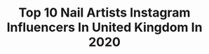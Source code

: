 ---
title: Top 10 Nail Artists Instagram Influencers In United Kingdom In 2020
description: >-
  Find top nail artists Instagram influencers in United Kingdom in 2020. Most popular hashtags: #nails #handpainted #nailart #showscratch.
platform: Instagram
profiles:
  - username: "donuttouchmynails"
    fullname: >-
      Anisa
    location: "United Kingdom"
    followers: 7069
    engagement: 910
    commentsToLikes: 0.139460
    id: ck55mjzkm44za0i11dkkpipdc
    verified: false
    hashtags: "#orangenails, #giveawayindia, #blacknails, #meownails"
  - username: "kaddyfromthewest"
    fullname: >-
      KaddyFromTheWest 🇬🇭🇱🇧
    location: "United Kingdom"
    followers: 6701
    engagement: 669
    commentsToLikes: 0.069362
    id: ck55jp9nqxhoo0i11q47rca0m
    verified: false
    hashtags: "#nukaslay, #airmaxverona, #supportyourlocalnailpro, #handpainted"
  - username: "emilygossip"
    fullname: >-
      𝙋𝙇𝙐𝙎 𝙎𝙄𝙕𝙀 𝙈𝙊𝘿𝙀𝙇 & MAMA
    location: "United Kingdom"
    followers: 26521
    engagement: 159
    commentsToLikes: 0.022394
    id: ck6u2qot3tdg80j719krch2zu
    verified: false
    hashtags: "#nailbarbristol, #breastfeeding, #louisvnails, #oldmarket"
  - username: "anouskaanastasia"
    fullname: >-
      𝔞𝔫𝔬𝔲𝔰𝔨𝔞 𝔰𝔠𝔞𝔯𝔩𝔢𝔱 𝔞𝔫𝔞𝔰𝔱𝔞𝔰𝔦𝔞
    location: "United Kingdom"
    followers: 118686
    engagement: 460
    commentsToLikes: 0.010444
    id: ck5ztu0yb147c0i148c5coosj
    verified: false
    hashtags: "#airmaxverona, #freehand, #quarantinemotive, #gifted"
  - username: "getbuffednails"
    fullname: >-
      Sarah Elmaz
    location: "United Kingdom"
    followers: 453547
    engagement: 101
    commentsToLikes: 0.047130
    id: ck6uc6y0wdvox0j71hch3io73
    verified: false
    hashtags: "#getbuffedgoestonewzealand, #bridenails, #neutrals, #starnails"
  - username: "kirstymeakin"
    fullname: >-
      Kirsty Meakin
    location: "United Kingdom"
    followers: 159028
    engagement: 216
    commentsToLikes: 0.023334
    id: ck15rajpb6z4h0i19uqprzxuv
    verified: true
    hashtags: "#nailedit, #nailsbyannabel, #nhsnails, #manicure"
  - username: "jennynails"
    fullname: >-
      jennynails
    location: "United Kingdom"
    followers: 58917
    engagement: 137
    commentsToLikes: 0.021072
    id: ck0tytbhdnym20i19z21qksv5
    verified: true
    hashtags: "#jennynails, #rupaulsdragrace, #guccitheritual, #harmonykorine"
  - username: "nailsbyjanine.swindon"
    fullname: >-
      𝐍𝐀𝐈𝐋𝐒 𝐁𝐘 𝐉𝐀𝐍𝐈𝐍𝐄 💅🏽💞✨
    location: "United Kingdom"
    followers: 40798
    engagement: 402
    commentsToLikes: 0.018806
    id: ck6tt77u290an0j71j3ei2jkx
    verified: false
    hashtags: "#picoftheday, #nailvideo, #customnails, #instanails"
  - username: "agnessebestyen"
    fullname: >-
      NailArt Online Courses
    location: "United Kingdom"
    followers: 17276
    engagement: 156
    commentsToLikes: 0.021856
    id: ck15sqjcwebkj0i19xfg18lfh
    verified: false
    hashtags: "#handpainting, #flowers, #ujralend, #onlineaj"
  - username: "emilysmakeupandnails"
    fullname: >-
      E M I L Y  G I L M O U R
    location: "United Kingdom"
    followers: 10273
    engagement: 965
    commentsToLikes: 0.016898
    id: ck5zsu8c1z74f0i14ljfwf43n
    verified: false
    hashtags: "#butterflynails, #camillewalala, #cowprintnails, #naillife"
---